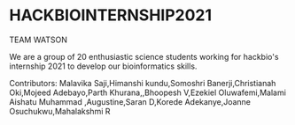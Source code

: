 # HACKBIOINTERNSHIP2021
 TEAM WATSON
 
We are a group of 20 enthusiastic science students  working for hackbio's internship 2021 to develop our bioinformatics skills.

Contributors: Malavika Saji,Himanshi kundu,Somoshri Banerji,Christianah Oki,Mojeed Adebayo,Parth Khurana,,Bhoopesh V,Ezekiel Oluwafemi,Malami Aishatu Muhammad ,Augustine,Saran D,Korede Adekanye,Joanne Osuchukwu,Mahalakshmi R
